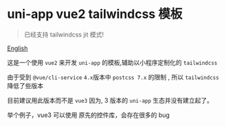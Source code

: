 # uni-app vue2 tailwindcss 模板

> 已经支持 tailwindcss jit 模式!

[English](./README_en.md)

这是一个使用 `vue2` 来开发 `uni-app` 的模板,辅助以小程序定制化的 `tailwindcss`

由于受到 `@vue/cli-service` `4.x`版本中 `postcss 7.x` 的限制 , 所以 `tailwindcss` 降低了些版本

目前建议用此版本而不是 `vue3` 因为, 3 版本的 `uni-app` 生态并没有建立起了。

举个例子，vue3 可以使用 原先的控件库，会存在很多的 bug
